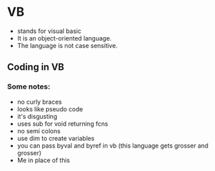 # VB
- stands for visual basic
- It is an object-oriented language.
- The language is not case sensitive.

## Coding in VB
### Some notes:
- no curly braces
- looks like pseudo code
- it's disgusting
- uses sub for void returning fcns
- no semi colons
- use dim to create variables
- you can pass byval and byref in vb (this language gets grosser and grosser)
- Me in place of this